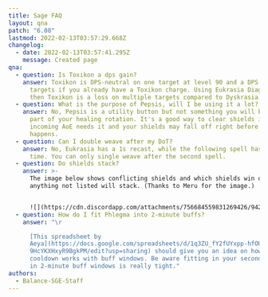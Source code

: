 ```yaml
---
title: Sage FAQ
layout: qna
patch: "6.08"
lastmod: 2022-02-13T03:57:29.668Z
changelog:
  - date: 2022-02-13T03:57:41.295Z
    message: Created page
qna:
  - question: Is Toxikon a dps gain?
    answer: Toxikon is DPS-neutral on one target at level 90 and a DPS gain on 2+
      targets if you already have a Toxikon charge. Using Eukrasia Diagnosis and
      then Toxikon is a loss on multiple targets compared to Dyskrasia.
  - question: What is the purpose of Pepsis, will I be using it a lot?
    answer: No, Pepsis is a utility button but not something you will be using as
      part of your healing rotation. It's a good way to clear shields if an
      incoming AoE needs it and your shields may fall off right before it
      happens.
  - question: Can I double weave after my DoT?
    answer: No, Eukrasia has a 1s recast, while the following spell has 1.5s recast
      time. You can only single weave after the second spell.
  - question: Do shields stack?
    answer: >-
      The image below shows conflicting shields and which shields win out,
      anything not listed will stack. (Thanks to Meru for the image.)


      ![](https://cdn.discordapp.com/attachments/756684559831269426/942157543432667146/shields_between_sage_and_scholar.jpg)
  - question: How do I fit Phlegma into 2-minute buffs?
    answer: "\r

      [This spreadsheet by
      Aeya](https://docs.google.com/spreadsheets/d/1q3ZU_fY2fUYxpp-hfOUaxgIuUUs\
      9HcYKXHxyR9BgkPM/edit?usp=sharing) should give you an idea on how your 45s
      cooldown works with buff windows. Be aware fitting in your second Phlegma
      in 2-minute buff windows is really tight."
authors:
  - Balance-SGE-Staff
---
```

